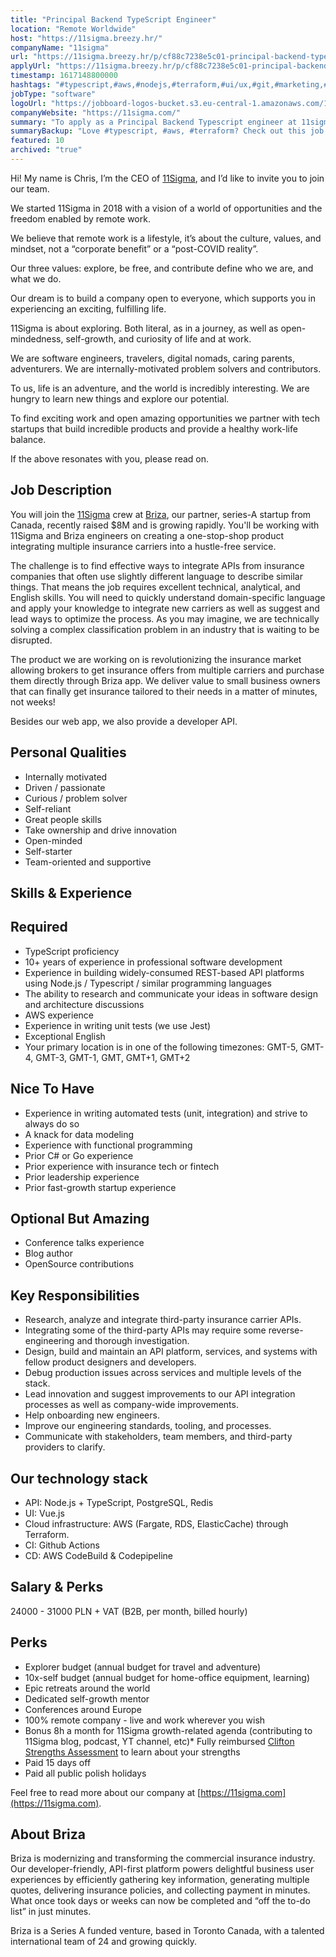 ```yaml
---
title: "Principal Backend TypeScript Engineer"
location: "Remote Worldwide"
host: "https://11sigma.breezy.hr/"
companyName: "11sigma"
url: "https://11sigma.breezy.hr/p/cf88c7238e5c01-principal-backend-typescript-engineer"
applyUrl: "https://11sigma.breezy.hr/p/cf88c7238e5c01-principal-backend-typescript-engineer/apply"
timestamp: 1617148800000
hashtags: "#typescript,#aws,#nodejs,#terraform,#ui/ux,#git,#marketing,#redis,#postgresql,#office,#analysis"
jobType: "software"
logoUrl: "https://jobboard-logos-bucket.s3.eu-central-1.amazonaws.com/11sigma"
companyWebsite: "https://11sigma.com/"
summary: "To apply as a Principal Backend Typescript engineer at 11sigma, you preferably need to have 10+ years of experience in professional software development."
summaryBackup: "Love #typescript, #aws, #terraform? Check out this job post!"
featured: 10
archived: "true"
---
```


Hi! My name is Chris, I’m the CEO of [11Sigma](https://11sigma.com/), and I’d like to invite you to join our team.

We started 11Sigma in 2018 with a vision of a world of opportunities and the freedom enabled by remote work.

We believe that remote work is a lifestyle, it’s about the culture, values, and mindset, not a “corporate benefit” or a “post-COVID reality”.

Our three values: explore, be free, and contribute define who we are, and what we do.

Our dream is to build a company open to everyone, which supports you in experiencing an exciting, fulfilling life.

11Sigma is about exploring. Both literal, as in a journey, as well as open-mindedness, self-growth, and curiosity of life and at work.

We are software engineers, travelers, digital nomads, caring parents, adventurers. We are internally-motivated problem solvers and contributors.

To us, life is an adventure, and the world is incredibly interesting. We are hungry to learn new things and explore our potential.

To find exciting work and open amazing opportunities we partner with tech startups that build incredible products and provide a healthy work-life balance.

If the above resonates with you, please read on.


## Job Description

You will join the [11Sigma](https://11sigma.com/) crew at [Briza](http://briza.com), our partner, series-A startup from Canada, recently raised $8M and is growing rapidly. You'll be working with 11Sigma and Briza engineers on creating a one-stop-shop product integrating multiple insurance carriers into a hustle-free service.

The challenge is to find effective ways to integrate APIs from insurance companies that often use slightly different language to describe similar things. That means the job requires excellent technical, analytical, and English skills. You will need to quickly understand domain-specific language and apply your knowledge to integrate new carriers as well as suggest and lead ways to optimize the process. As you may imagine, we are technically solving a complex classification problem in an industry that is waiting to be disrupted.

The product we are working on is revolutionizing the insurance market allowing brokers to get insurance offers from multiple carriers and purchase them directly through Briza app. We deliver value to small business owners that can finally get insurance tailored to their needs in a matter of minutes, not weeks!

Besides our web app, we also provide a developer API.

## Personal Qualities

*   Internally motivated
*   Driven / passionate
*   Curious / problem solver
*   Self-reliant
*   Great people skills
*   Take ownership and drive innovation
*   Open-minded
*   Self-starter
*   Team-oriented and supportive

## Skills & Experience

## Required

*   TypeScript proficiency
*   10+ years of experience in professional software development
*   Experience in building widely-consumed REST-based API platforms using Node.js / Typescript / similar programming languages
*   The ability to research and communicate your ideas in software design and architecture discussions
*   AWS experience
*   Experience in writing unit tests (we use Jest)
*   Exceptional English
*   Your primary location is in one of the following timezones: GMT-5, GMT-4, GMT-3, GMT-1, GMT, GMT+1, GMT+2

## Nice To Have

*   Experience in writing automated tests (unit, integration) and strive to always do so
*   A knack for data modeling
*   Experience with functional programming
*   Prior C# or Go experience
*   Prior experience with insurance tech or fintech
*   Prior leadership experience
*   Prior fast-growth startup experience

## Optional But Amazing

*   Conference talks experience
*   Blog author
*   OpenSource contributions

## Key Responsibilities

*   Research, analyze and integrate third-party insurance carrier APIs.
*   Integrating some of the third-party APIs may require some reverse-engineering and thorough investigation.
*   Design, build and maintain an API platform, services, and systems with fellow product designers and developers.
*   Debug production issues across services and multiple levels of the stack.
*   Lead innovation and suggest improvements to our API integration processes as well as company-wide improvements.
*   Help onboarding new engineers.
*   Improve our engineering standards, tooling, and processes.
*   Communicate with stakeholders, team members, and third-party providers to clarify.

## Our technology stack

*   API: Node.js + TypeScript, PostgreSQL, Redis
*   UI: Vue.js
*   Cloud infrastructure: AWS (Fargate, RDS, ElasticCache) through Terraform.
*   CI: Github Actions
*   CD: AWS CodeBuild & Codepipeline

## Salary & Perks

24000 - 31000 PLN + VAT (B2B, per month, billed hourly)

## Perks

*   Explorer budget (annual budget for travel and adventure)
*   10x-self budget (annual budget for home-office equipment, learning)
*   Epic retreats around the world
*   Dedicated self-growth mentor
*   Conferences around Europe
*   100% remote company - live and work wherever you wish
*   Bonus 8h a month for 11Sigma growth-related agenda (contributing to 11Sigma blog, podcast, YT channel, etc)*   Fully reimbursed [Clifton Strengths Assessment](https://www.gallup.com/cliftonstrengths/en/253676/how-cliftonstrengths-works.aspx) to learn about your strengths
*   Paid 15 days off
*   Paid all public polish holidays

Feel free to read more about our company at [https://11sigma.com](https://11sigma.com).

## About Briza

Briza is modernizing and transforming the commercial insurance industry. Our developer-friendly, API-first platform powers delightful business user experiences by efficiently gathering key information, generating multiple quotes, delivering insurance policies, and collecting payment in minutes. What once took days or weeks can now be completed and “off the to-do list” in just minutes.

Briza is a Series A funded venture, based in Toronto Canada, with a talented international team of 24 and growing quickly.
